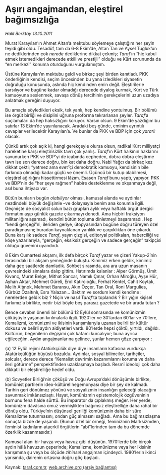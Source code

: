 # Aşırı angajmandan, eleştirel bağımsızlığa 

*Halil Berktay 13.10.2011*

<div class="yazi"><p>Murat Karayılan’ın Ahmet Altan’a mektubu söylemeye çalıştığım her şeyin teyidi gibi oldu. Tesadüf, tam da 6-8 Ekim’de, Altan Tan ve Aysel Tuğluk’un ne dediklerinden çok <i>nerede</i> dediklerine dikkat çekmiş; <i>Taraf</i>’ın “hiç kabul etmek istemedikleri derecede etkili ve prestijli” olduğu ve Kürt sorununda da “en merkezî” konuma oturduğunu vurgulamıştım. </p>
<p>Üstüne Karayılan’ın mektubu geldi ve birkaç şeyi birden kanıtladı. PKK önderliğinin kendisi, seçim öncesinden bu yana izledikleri siyasetin doğruluğu konusunda, aslında hiç kendinden emin değil. Eleştirilerle sarsılıyor ve bugüne kadar olmadığı derecede diyalog kurmak, Kürt ve Türk kamuoyuna seslenmek, savaşa dönüş tercihinin gerekçelerini uzun uzadıya anlatmak gereğini duyuyor. </p>
<p>Bu amaçla söyledikleri eksik, tek yanlı, hep kendine yontulmuş. Bir bölümü ise örgüt birliği ve disiplini uğruna proforma tekrarlanan şeyler. <i>Taraf</i>’a suçlamaları da hep haksızlığını koruyor. Varsın olsun. 9 Ekim’de yazdığım bu satırlar 13 Ekim’de yayınlanacak. Aradaki beş günde, eminim ayrıntılı cevaplar verilecektir Karayılan’a. Ve bunlar da PKK ve BDP için çok<i> yararlı</i> olacak. </p>
<p>Çünkü artık çok açık ki, hangi gerekçeyle olursa olsun, radikal Kürt milliyetçi hareketine karşı eleştirisizlik tavrı çok yanlış. <i>Taraf</i>’ın Kürt halkının haklarını savunurken PKK ve BDP’yi de icabında cepheden, dobra dobra eleştirme tavrı ise son derece doğru, bin kat daha doğru. Nabi Yağcı da birkaç kez dikkat çekti; “yetmez ama evet”çi demokratik kamuoyu, kendisinin bile farkında olmadığı kadar güçlü ve önemli. Üçüncü bir kutup olabilmesi, eleştirel ağırlığını hissettirmesi lâzım. Esasen <i>Taraf</i> bunu yaptı, yapıyor. PKK ve BDP’nin de “her şeye rağmen” habire desteklenme ve okşanmaya değil, asıl buna ihtiyacı var.</p>
<p>Bütün bunların bugün <i>olabiliyor</i> olması, kamusal alanda ve aydınlar nezdindeki büyük değişimle –ve dolayısıyla benim ana konumla ilgili. Geçmişte de sosyalist solun bazı grupları aylık veya haftalık örgüt dergisi formatını aşıp günlük gazete çıkarmayı denedi. Ama hiçbiri fraksiyon militanlığını aşamadı, kendini bütün topluma dinletmeyi başaramadı. Hep “kendi gerçeği”ni; ileriden geriye, ütopyasından bugüne doğru türeyen özel paradigmasını; buradan kaynaklanan yanlılık ve çarpıklıkları öne çıkardı. Buna karşılık sadece <i>Taraf</i>, yayın çizgisi, editoryal politikaları, haberciliği ve köşe yazarlarıyla, “gerçeğin, eksiksiz gerçeğin ve sadece gerçeğin” takipçisi olduğu güvenini uyandırdı. </p>
<p>8 Ekim Cumartesi akşamı, ilk defa birçok <i>Taraf</i> yazar ve çizeri Yakup-2’nin terasındaki bir akşam yemeğinde buluştu. Kimimiz erken geldik, kimimiz daha geç saatlerde damladık. Sohbet sırasında, ara ara uzun masanın çevresindeki simalara dalıp gittim. Hatırımda kalanlar : Alper Görmüş, Ümit Kıvanç, Murat Belge, Mithat Sancar, Namık Çınar, Orhan Miroğlu, Ayşe Hür, Ayhan Aktar, Mehmet Güreli, Erol Katırcıoğlu, Ferhat Kentel, Cahit Koytak, Melih Altınok, Mehmet Baransu, Akın Özçer, Tan Oral, Roni Margulies, Gürbüz Özaltınlı, Esra Yalazan... Baktım ve sordum kendi kendime : nerelerden geldik biz ? Niçin ve nasıl <i>Taraf</i>’ta toplandık ? Bir yığın kişisel farkımızla birlikte, nedir bizi böyle beş parasız gazetede ve bir arada tutan ? </p>
<p>Bence cevabın önemli bir bölümü 12 Eylül sonrasında ve komünizmin çöküşüyle yaşanan kırılmalarla ilgili. 1920’ler ve 30’lardan 60’lar ve 70’lere, Kemalizmi, komünizmi ve ikisinin karışımlarıyla uzanan belirli bir kültür dokusu ve belirli aydın aidiyetleri vardı. 80’lerde hepsi çöktü, yırtıldı, dağıldı. Kültürün, beğenilerin değişimi çok kafamı kurcalıyor; buna ayrıca eğileceğim. Aydın angajmanlarına gelince, şunlar hemen göze çarpıyor : </p>
<p>(a) 12 Eylül rejimi Atatürkçülük diye diye insanların kafasına vurdukça Atatürkçülüğün büyüsü bozuldu. Aydınlar, sosyal bilimciler, tarihçiler, solcular, derece derece “Kemalist devrimin kazanımlarını koruma ve daha ileri götürme” perspektifinden uzaklaşmaya başladı. Resmî ideoloji çok daha dikkatli bir eleştirelliğe hedef oldu.</p>
<p>(b) Sovyetler Birliği’nin çöküşü ve Doğu Avrupa’daki dönüşümle birlikte, komünist partilerin ideo-kültürel hegemonyası diye bir şey de kalmadı. Tarihin geri dönülmez yönünü ve sosyalizmin insanlığın geleceği olacağını savunmak imkânsızlaştı. Hayat, komünizmin epistemolojik özgüveninin burnunu fena halde sürttü. Bu imparator da çıplakmış meğer. Her yerde, komünizm dâvâsına omuz vermişlikten bağımsız eleştirelliğe daha rahat bir dönüş oldu. Türkiye’nin düşünsel geriliği komünizmin daha bir süre Kemalizme tutunmasını, ondan güç almasını sağladı. Ama bu bağımsızlaşma sonuçta bizde de yaşandı. (Bunun özel bir örneği, feminizmin Marksizmden, feminist kadınların ataerkil örgütlerin “abi”lerinden tam da bu dönemde özerklik kazanmasıdır.)</p>
<p>Kamusal alanı bir havza veya havuz gibi düşünün. 1970’lerde bile birçok aydın hâlâ havuzun çeperinde; Kemalizme, komünizme veya her ikisinin karışımına şu veya bu ölçüde <i>zihinsel</i> angajman içindeydi. 1980’lerin ikinci yarısında, dairenin ortasına doğru göç başladı. </p>
</div>

Kaynak: [taraf.com.tr](http://www.taraf.com.tr/halil-berktay/makale-asiri-angajmandan-elestirel-bagimsizliga.htm), [web.archive.org (arşiv bağlantısı)](http://web.archive.org/web/20130823093437/http://www.taraf.com.tr/halil-berktay/makale-asiri-angajmandan-elestirel-bagimsizliga.htm)
